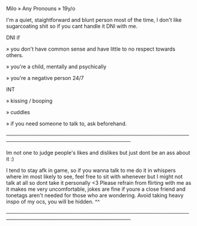 Milo » Any Pronouns  » 19y/o

I'm a quiet, staightforward and blunt person most of the time, I don't like sugarcoating shit so if you cant handle it DNI with me.

DNI if 

» you don't have common sense and have little to no respect towards others.

» you're a child, mentally and psychically

» you're a negative person 24/7


INT 

» kissing / booping 

» cuddles

» if you need someone to talk to, ask beforehand.

────────────────────────────────────────────────────────────────────────────────────

Im not one to judge people's likes and dislikes but just dont be an ass about it :)

I tend to stay afk in game, so if you wanna talk to me do it in whispers where im most likely to see, feel free to sit with whenever but I might not talk at all so dont take it personally <3
Please refrain from flirting with me as it makes me very uncomfortable, jokes are fine if youre a close friend and tonetags aren't needed for those who are wondering.
Avoid taking heavy inspo of my ocs, you will be hidden. ^^ 

────────────────────────────────────────────────────────────────────────────────────

